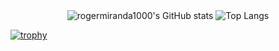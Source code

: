 <div align="center">
  <img src="https://github-readme-stats.vercel.app/api?username=rogermiranda1000&show_icons=true&theme=github_dark" alt="rogermiranda1000's GitHub stats" />
  <img src="https://github-readme-stats.vercel.app/api/top-langs/?username=rogermiranda1000&hide=html&layout=compact&theme=github_dark&exclude_repo=WatchWolf-Tester" alt="Top Langs" />
</div>


[![trophy](https://github-profile-trophy.vercel.app/?username=rogermiranda1000)](https://github.com/rogermiranda1000)
